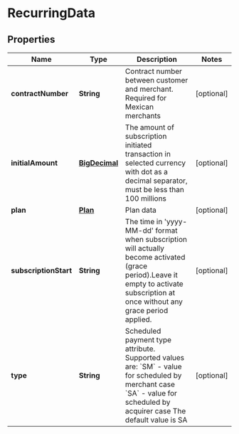 
# RecurringData

## Properties
Name | Type | Description | Notes
------------ | ------------- | ------------- | -------------
**contractNumber** | **String** | Contract number between customer and merchant. Required for Mexican merchants |  [optional]
**initialAmount** | [**BigDecimal**](BigDecimal.md) | The amount of subscription initiated transaction in selected currency with dot as a decimal separator, must be less than 100 millions |  [optional]
**plan** | [**Plan**](Plan.md) | Plan data |  [optional]
**subscriptionStart** | **String** | The time in &#39;yyyy-MM-dd&#39; format when subscription will actually become activated (grace period).Leave it empty to activate subscription at once without any grace period applied. |  [optional]
**type** | **String** | Scheduled payment type attribute. Supported values are: &#x60;SM&#x60; - value for scheduled by merchant case &#x60;SA&#x60; - value for scheduled by acquirer case The default value is SA |  [optional]



